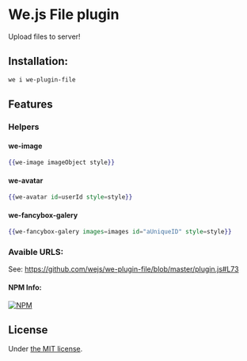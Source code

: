 # We.js File plugin

Upload files to server!

## Installation:

```sh
we i we-plugin-file
```

## Features

### Helpers

#### we-image
```hbs
{{we-image imageObject style}}
```

#### we-avatar
```hbs
{{we-avatar id=userId style=style}}
```

#### we-fancybox-galery
```hbs
{{we-fancybox-galery images=images id="aUniqueID" style=style}}
```


### Avaible URLS:

See: https://github.com/wejs/we-plugin-file/blob/master/plugin.js#L73

#### NPM Info:
[![NPM](https://nodei.co/npm/we-plugin-file.png?downloads=true&downloadRank=true&stars=true)](https://nodei.co/npm/we-plugin-file/)

## License

Under [the MIT license](https://github.com/wejs/we/blob/master/LICENSE.md).